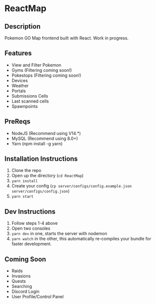 # ReactMap

## Description
 Pokemon GO Map frontend built with React. Work in progress. 

## Features 
- View and Filter Pokemon 
- Gyms (Filtering coming soon!)
- Pokestops (Filtering coming soon!)
- Devices 
- Weather 
- Portals
- Submissions Cells
- Last scanned cells
- Spawnpoints
## PreReqs
- NodeJS (Recommend using V14.*)
- MySQL (Recommend using 8.0+)
- Yarn (npm install -g yarn)
## Installation Instructions
1. Clone the repo
2. Open up the directory (`cd ReactMap`)
3. `yarn install`
4. Create your config (`cp server/configs/config.example.json server/configs/config.json`)
5. `yarn start`

## Dev Instructions
1. Follow steps 1-4 above
2. Open two consoles
3. `yarn dev` in one, starts the server with nodemon
4. `yarn watch` in the other, this automatically re-compiles your bundle for faster development.

## Coming Soon
- Raids
- Invasions
- Quests
- Searching
- Discord Login
- User Profile/Control Panel
